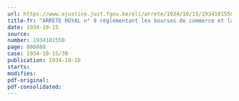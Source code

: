 ```yaml
---
url: https://www.ejustice.just.fgov.be/eli/arrete/1934/10/15/1934101550/justel
title-fr: "ARRETE ROYAL n° 9 réglementant les bourses de commerce et la profession d'agent de change"
date: 1934-10-15
source:
number: 1934101550
page: 888888
case: 1934-10-15/30
publication: 1934-10-16
starts:
modifies:
pdf-original:
pdf-consolidated:
---
```


